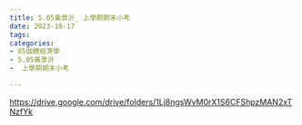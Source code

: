 ```yaml
---
title: 5.05黃景沂_ 上學期期末小考
date: 2023-10-17
tags: 
categories:
- 05個體經濟學
- 5.05黃景沂
-  上學期期末小考

---
```

https://drive.google.com/drive/folders/1Lj8ngsWvM0rX1S6CFShpzMAN2xTNzfYk
